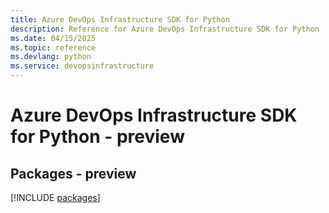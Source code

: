 ```yaml
---
title: Azure DevOps Infrastructure SDK for Python
description: Reference for Azure DevOps Infrastructure SDK for Python
ms.date: 04/15/2025
ms.topic: reference
ms.devlang: python
ms.service: devopsinfrastructure
---
```

# Azure DevOps Infrastructure SDK for Python - preview
## Packages - preview
[!INCLUDE [packages](devops-infrastructure-index.md)]